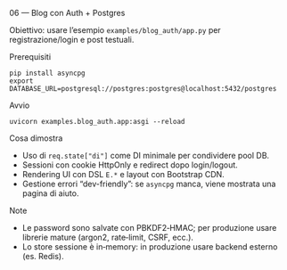 06 — Blog con Auth + Postgres

Obiettivo: usare l’esempio `examples/blog_auth/app.py` per registrazione/login e post testuali.

Prerequisiti

```
pip install asyncpg
export DATABASE_URL=postgresql://postgres:postgres@localhost:5432/postgres
```

Avvio

```
uvicorn examples.blog_auth.app:asgi --reload
```

Cosa dimostra

- Uso di `req.state["di"]` come DI minimale per condividere pool DB.
- Sessioni con cookie HttpOnly e redirect dopo login/logout.
- Rendering UI con DSL `E.*` e layout con Bootstrap CDN.
- Gestione errori “dev-friendly”: se `asyncpg` manca, viene mostrata una pagina di aiuto.

Note

- Le password sono salvate con PBKDF2‑HMAC; per produzione usare librerie mature (argon2, rate‑limit, CSRF, ecc.).
- Lo store sessione è in‑memory: in produzione usare backend esterno (es. Redis).


